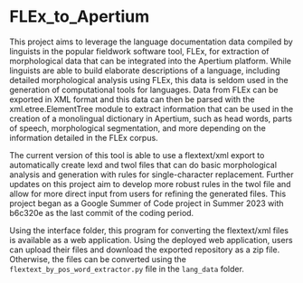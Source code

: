 # FLEx_to_Apertium
This project aims to leverage the language documentation data compiled by linguists in the popular fieldwork software tool, FLEx, for extraction of morphological data that can be integrated into the Apertium platform. While linguists are able to build elaborate descriptions of a language, including detailed morphological analysis using FLEx, this data is seldom used in the generation of computational tools for languages. Data from FLEx can be exported in XML format and this data can then be parsed with the xml.etree.ElementTree module to extract information that can be used in the creation of a monolingual dictionary in Apertium, such as head words, parts of speech, morphological segmentation, and more depending on the information detailed in the FLEx corpus.

The current version of this tool is able to use a flextext/xml export to automatically create lexd and twol files that can do basic morphological analysis and generation with rules for single-character replacement. Further updates on this project aim to develop more robust rules in the twol file and allow for more direct input from users for refining the generated files. This project began as a Google Summer of Code project in Summer 2023 with b6c320e as the last commit of the coding period.

Using the interface folder, this program for converting the flextext/xml files is available as a web application. Using the deployed web application, users can upload their files and download the exported repository as a zip file. Otherwise, the files can be converted using the ```flextext_by_pos_word_extractor.py``` file in the ```lang_data``` folder.
